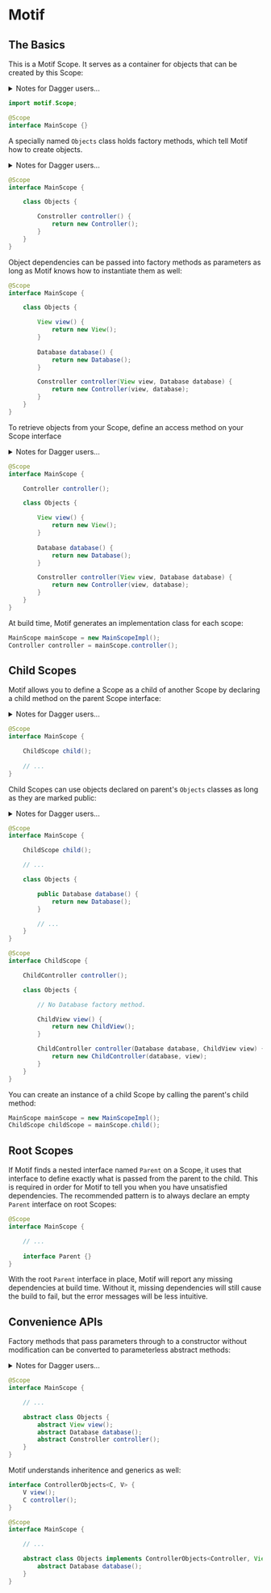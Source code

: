 # Motif

## The Basics

This is a Motif Scope. It serves as a container for objects that can be created by this Scope:

<details>
<summary>Notes for Dagger users...</summary>

A Motif Scope is analogous to a Dagger `@Component`.
</details>

```java
import motif.Scope;

@Scope
interface MainScope {}
```

A specially named `Objects` class holds factory methods, which tell Motif how to create objects.

<details>
<summary>Notes for Dagger users...</summary>

The nested `Objects` class is just like a Dagger `@Module` except Motif only allows you to define one `Objects` class per Scope. Factory methods are analogous to `@Provides` methods.
</details>

```java
@Scope
interface MainScope {

    class Objects {

        Constroller controller() {
            return new Controller();
        }
    }
}
```

Object dependencies can be passed into factory methods as parameters as long as Motif knows how to instantiate them as well:

```java
@Scope
interface MainScope {

    class Objects {

        View view() {
            return new View();
        }
        
        Database database() {
            return new Database();
        }

        Constroller controller(View view, Database database) {
            return new Controller(view, database);
        }
    }
}
```

To retrieve objects from your Scope, define an access method on your Scope interface

<details>
<summary>Notes for Dagger users...</summary>

Access methods are analogous to a Dagger `@Component` [provision methods](https://google.github.io/dagger/api/2.14/dagger/Component.html#provision-methods).
</details>

```java
@Scope
interface MainScope {

    Controller controller();

    class Objects {

        View view() {
            return new View();
        }
        
        Database database() {
            return new Database();
        }

        Constroller controller(View view, Database database) {
            return new Controller(view, database);
        }
    }
}
```

At build time, Motif generates an implementation class for each scope:

```java
MainScope mainScope = new MainScopeImpl();
Controller controller = mainScope.controller();
```

## Child Scopes

Motif allows you to define a Scope as a child of another Scope by declaring a child method on the parent Scope interface:

<details>
<summary>Notes for Dagger users...</summary>

This is similar to a Dagger `@Subcomponent` [factory method](https://google.github.io/dagger/api/2.14/dagger/Component.html#subcomponents) on a parent `@Component`.
</details>

```java
@Scope
interface MainScope {

    ChildScope child();
    
    // ...
}
```

Child Scopes can use objects declared on parent's `Objects` classes as long as they are marked public:

<details>
<summary>Notes for Dagger users...</summary>

Unlike Dagger `@Subcomponents` which expose all objects down the graph by default, Motif Scopes consider objects internal to the Scope unless explicitly marked as public.
</details>

```java
@Scope
interface MainScope {

    ChildScope child();

    // ...

    class Objects {

        public Database database() {
            return new Database();
        }

        // ...
    }
}

@Scope
interface ChildScope {

    ChildController controller();

    class Objects {

        // No Database factory method.

        ChildView view() {
            return new ChildView();
        }

        ChildController controller(Database database, ChildView view) {
            return new ChildController(database, view);
        }
    }
}
```

You can create an instance of a child Scope by calling the parent's child method:

```java
MainScope mainScope = new MainScopeImpl();
ChildScope childScope = mainScope.child();
```

## Root Scopes

If Motif finds a nested interface named `Parent` on a Scope, it uses that interface to define exactly what is passed from the parent to the child. This is required in order for Motif to tell you when you have unsatisfied dependencies. The recommended pattern is to always declare an empty `Parent` interface on root Scopes:

```java
@Scope
interface MainScope {

    // ...
    
    interface Parent {}
}
```

With the root `Parent` interface in place, Motif will report any missing dependencies at build time. Without it, missing dependencies will still cause the build to fail, but the error messages will be less intuitive.

## Convenience APIs

Factory methods that pass parameters through to a constructor without modification can be converted to parameterless abstract methods:

<details>
<summary>Notes for Dagger users...</summary>

This feature is similar to Dagger's `@Inject` constructor injection, but it doesn't require annotating the class' constructor, and it scopes the object to the enclosing Motif Scope.
</details>

```java
@Scope
interface MainScope {

    // ...

    abstract class Objects {
        abstract View view();
        abstract Database database();
        abstract Constroller controller();
    }
}
```

Motif understands inheritence and generics as well:

```java
interface ControllerObjects<C, V> {
    V view();
    C controller();
}

@Scope
interface MainScope {

    // ...

    abstract class Objects implements ControllerObjects<Controller, View> {
        abstract Database database();
    }
}
```